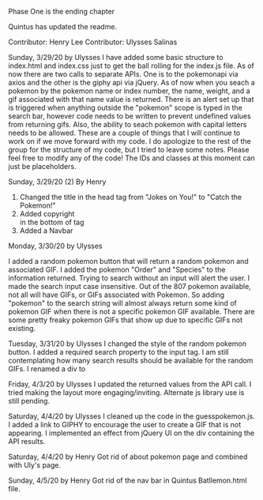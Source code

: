 Phase One is the ending chapter 

Quintus has updated the readme.

Contributor: Henry Lee
Contributor: Ulysses Salinas

Sunday, 3/29/20 by Ulysses
I have added some basic structure to index.html and index.css just to get the ball rolling for the index.js file. As of now there are two calls to separate APIs. One is to the pokemonapi via axios and the other is the giphy api via jQuery. As of now when you seach a pokemon by the pokemon name or index number, the name, weight, and a gif associated with that name value is returned. There is an alert set up that is triggered when anything outside the "pokemon" scope is typed in the search bar, however code needs to be written to prevent undefined values from returning gifs. Also, the ability to seach pokemon with capital letters needs to be allowed. These are a couple of things that I will continue to work on if we move forward with my code. I do apologize to the rest of the group for the structure of my code, but I tried to leave some notes. Please feel free to modify any of the code! The IDs and classes at this moment can just be placeholders. 


Sunday, 3/29/20 (2) By Henry
1. Changed the title in the head tag from "Jokes on You!" to "Catch the Pokemon!"
2. Added copyright <div> in the bottom of <body> tag
3. Added a Navbar

Monday, 3/30/20 by Ulysses

I added a random pokemon button that will return a random pokemon and associated GIF. 
I added the pokemon "Order" and "Species" to the information returned.
Trying to search without an input will alert the user.
I made the search input case insensitive. 
Out of the 807 pokemon available, not all will have GIFs, or GIFs associated with Pokemon. So adding "pokemon" to the search string will almost always return some kind of pokemon GIF when there is not a specific pokemon GIF available. There are some pretty freaky pokemon GIFs that show up due to specific GIFs not existing. 


Tuesday, 3/31/20 by Ulysses
I changed the style of the random pokemon button.
I added a required search property to the input tag.
I am still contemplating how many search results should be available for the random GIFs.
I renamed a div to <pokemon-container>

Friday, 4/3/20 by Ulysses
I updated the returned values from the API call.
I tried making the layout more engaging/inviting.
Alternate js library use is still pending. 

Saturday, 4/4/20 by Ulysses
I cleaned up the code in the guesspokemon.js.
I added a link to GIPHY to encourage the user to create a GIF that is not appearing.
I implemented an effect from jQuery UI on the div containing the API results.

Saturday, 4/4/20 by Henry
Got rid of about pokemon page and combined with Uly's page.

Sunday, 4/5/20 by Henry
Got rid of the nav bar in Quintus Batllemon.html file.
